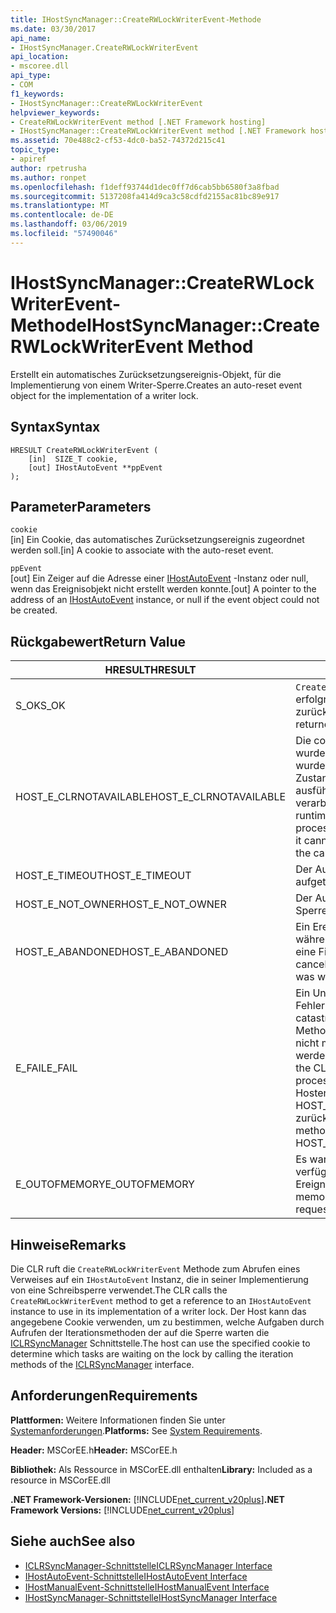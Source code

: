 ```yaml
---
title: IHostSyncManager::CreateRWLockWriterEvent-Methode
ms.date: 03/30/2017
api_name:
- IHostSyncManager.CreateRWLockWriterEvent
api_location:
- mscoree.dll
api_type:
- COM
f1_keywords:
- IHostSyncManager::CreateRWLockWriterEvent
helpviewer_keywords:
- CreateRWLockWriterEvent method [.NET Framework hosting]
- IHostSyncManager::CreateRWLockWriterEvent method [.NET Framework hosting]
ms.assetid: 70e488c2-cf53-4dc0-ba52-74372d215c41
topic_type:
- apiref
author: rpetrusha
ms.author: ronpet
ms.openlocfilehash: f1deff93744d1dec0ff7d6cab5bb6580f3a8fbad
ms.sourcegitcommit: 5137208fa414d9ca3c58cdfd2155ac81bc89e917
ms.translationtype: MT
ms.contentlocale: de-DE
ms.lasthandoff: 03/06/2019
ms.locfileid: "57490046"
---
```

# <a name="ihostsyncmanagercreaterwlockwriterevent-method"></a><span data-ttu-id="64816-102">IHostSyncManager::CreateRWLockWriterEvent-Methode</span><span class="sxs-lookup"><span data-stu-id="64816-102">IHostSyncManager::CreateRWLockWriterEvent Method</span></span>
<span data-ttu-id="64816-103">Erstellt ein automatisches Zurücksetzungsereignis-Objekt, für die Implementierung von einem Writer-Sperre.</span><span class="sxs-lookup"><span data-stu-id="64816-103">Creates an auto-reset event object for the implementation of a writer lock.</span></span>  
  
## <a name="syntax"></a><span data-ttu-id="64816-104">Syntax</span><span class="sxs-lookup"><span data-stu-id="64816-104">Syntax</span></span>  
  
```  
HRESULT CreateRWLockWriterEvent (  
    [in]  SIZE_T cookie,  
    [out] IHostAutoEvent **ppEvent  
);  
```  
  
## <a name="parameters"></a><span data-ttu-id="64816-105">Parameter</span><span class="sxs-lookup"><span data-stu-id="64816-105">Parameters</span></span>  
 `cookie`  
 <span data-ttu-id="64816-106">[in] Ein Cookie, das automatisches Zurücksetzungsereignis zugeordnet werden soll.</span><span class="sxs-lookup"><span data-stu-id="64816-106">[in] A cookie to associate with the auto-reset event.</span></span>  
  
 `ppEvent`  
 <span data-ttu-id="64816-107">[out] Ein Zeiger auf die Adresse einer [IHostAutoEvent](../../../../docs/framework/unmanaged-api/hosting/ihostautoevent-interface.md) -Instanz oder null, wenn das Ereignisobjekt nicht erstellt werden konnte.</span><span class="sxs-lookup"><span data-stu-id="64816-107">[out] A pointer to the address of an [IHostAutoEvent](../../../../docs/framework/unmanaged-api/hosting/ihostautoevent-interface.md) instance, or null if the event object could not be created.</span></span>  
  
## <a name="return-value"></a><span data-ttu-id="64816-108">Rückgabewert</span><span class="sxs-lookup"><span data-stu-id="64816-108">Return Value</span></span>  
  
|<span data-ttu-id="64816-109">HRESULT</span><span class="sxs-lookup"><span data-stu-id="64816-109">HRESULT</span></span>|<span data-ttu-id="64816-110">Beschreibung</span><span class="sxs-lookup"><span data-stu-id="64816-110">Description</span></span>|  
|-------------|-----------------|  
|<span data-ttu-id="64816-111">S_OK</span><span class="sxs-lookup"><span data-stu-id="64816-111">S_OK</span></span>|<span data-ttu-id="64816-112">`CreateRWLockWriterEvent` wurde erfolgreich zurückgegeben.</span><span class="sxs-lookup"><span data-stu-id="64816-112">`CreateRWLockWriterEvent` returned successfully.</span></span>|  
|<span data-ttu-id="64816-113">HOST_E_CLRNOTAVAILABLE</span><span class="sxs-lookup"><span data-stu-id="64816-113">HOST_E_CLRNOTAVAILABLE</span></span>|<span data-ttu-id="64816-114">Die common Language Runtime (CLR) wurde nicht in einen Prozess geladen wurde, oder die CLR ist in einem Zustand, in dem nicht verwalteten Code ausführen oder den Aufruf erfolgreich zu verarbeiten.</span><span class="sxs-lookup"><span data-stu-id="64816-114">The common language runtime (CLR) has not been loaded into a process, or the CLR is in a state in which it cannot run managed code or process the call successfully.</span></span>|  
|<span data-ttu-id="64816-115">HOST_E_TIMEOUT</span><span class="sxs-lookup"><span data-stu-id="64816-115">HOST_E_TIMEOUT</span></span>|<span data-ttu-id="64816-116">Der Aufruf ist ein Timeout aufgetreten.</span><span class="sxs-lookup"><span data-stu-id="64816-116">The call timed out.</span></span>|  
|<span data-ttu-id="64816-117">HOST_E_NOT_OWNER</span><span class="sxs-lookup"><span data-stu-id="64816-117">HOST_E_NOT_OWNER</span></span>|<span data-ttu-id="64816-118">Der Aufrufer ist nicht Besitzer der Sperre.</span><span class="sxs-lookup"><span data-stu-id="64816-118">The caller does not own the lock.</span></span>|  
|<span data-ttu-id="64816-119">HOST_E_ABANDONED</span><span class="sxs-lookup"><span data-stu-id="64816-119">HOST_E_ABANDONED</span></span>|<span data-ttu-id="64816-120">Ein Ereignis wurde abgebrochen, während sich der blockierte Thread oder eine Fiber darauf gewartet.</span><span class="sxs-lookup"><span data-stu-id="64816-120">An event was canceled while a blocked thread or fiber was waiting on it.</span></span>|  
|<span data-ttu-id="64816-121">E_FAIL</span><span class="sxs-lookup"><span data-stu-id="64816-121">E_FAIL</span></span>|<span data-ttu-id="64816-122">Ein Unbekannter Schwerwiegender Fehler ist aufgetreten.</span><span class="sxs-lookup"><span data-stu-id="64816-122">An unknown catastrophic failure occurred.</span></span> <span data-ttu-id="64816-123">Wenn eine Methode E_FAIL zurückgibt, ist die CLR nicht mehr im Prozess verwendet werden.</span><span class="sxs-lookup"><span data-stu-id="64816-123">When a method returns E_FAIL, the CLR is no longer usable within the process.</span></span> <span data-ttu-id="64816-124">Nachfolgende Aufrufe zum Hosten der Methoden HOST_E_CLRNOTAVAILABLE zurück.</span><span class="sxs-lookup"><span data-stu-id="64816-124">Subsequent calls to hosting methods return HOST_E_CLRNOTAVAILABLE.</span></span>|  
|<span data-ttu-id="64816-125">E_OUTOFMEMORY</span><span class="sxs-lookup"><span data-stu-id="64816-125">E_OUTOFMEMORY</span></span>|<span data-ttu-id="64816-126">Es war nicht genügend Arbeitsspeicher verfügbar, um das angeforderte Ereignis-Objekt zu erstellen.</span><span class="sxs-lookup"><span data-stu-id="64816-126">Not enough memory was available to create the requested event object.</span></span>|  
  
## <a name="remarks"></a><span data-ttu-id="64816-127">Hinweise</span><span class="sxs-lookup"><span data-stu-id="64816-127">Remarks</span></span>  
 <span data-ttu-id="64816-128">Die CLR ruft die `CreateRWLockWriterEvent` Methode zum Abrufen eines Verweises auf ein `IHostAutoEvent` Instanz, die in seiner Implementierung von eine Schreibsperre verwendet.</span><span class="sxs-lookup"><span data-stu-id="64816-128">The CLR calls the `CreateRWLockWriterEvent` method to get a reference to an `IHostAutoEvent` instance to use in its implementation of a writer lock.</span></span> <span data-ttu-id="64816-129">Der Host kann das angegebene Cookie verwenden, um zu bestimmen, welche Aufgaben durch Aufrufen der Iterationsmethoden der auf die Sperre warten die [ICLRSyncManager](../../../../docs/framework/unmanaged-api/hosting/iclrsyncmanager-interface.md) Schnittstelle.</span><span class="sxs-lookup"><span data-stu-id="64816-129">The host can use the specified cookie to determine which tasks are waiting on the lock by calling the iteration methods of the [ICLRSyncManager](../../../../docs/framework/unmanaged-api/hosting/iclrsyncmanager-interface.md) interface.</span></span>  
  
## <a name="requirements"></a><span data-ttu-id="64816-130">Anforderungen</span><span class="sxs-lookup"><span data-stu-id="64816-130">Requirements</span></span>  
 <span data-ttu-id="64816-131">**Plattformen:** Weitere Informationen finden Sie unter [Systemanforderungen](../../../../docs/framework/get-started/system-requirements.md).</span><span class="sxs-lookup"><span data-stu-id="64816-131">**Platforms:** See [System Requirements](../../../../docs/framework/get-started/system-requirements.md).</span></span>  
  
 <span data-ttu-id="64816-132">**Header:** MSCorEE.h</span><span class="sxs-lookup"><span data-stu-id="64816-132">**Header:** MSCorEE.h</span></span>  
  
 <span data-ttu-id="64816-133">**Bibliothek:** Als Ressource in MSCorEE.dll enthalten</span><span class="sxs-lookup"><span data-stu-id="64816-133">**Library:** Included as a resource in MSCorEE.dll</span></span>  
  
 <span data-ttu-id="64816-134">**.NET Framework-Versionen:** [!INCLUDE[net_current_v20plus](../../../../includes/net-current-v20plus-md.md)]</span><span class="sxs-lookup"><span data-stu-id="64816-134">**.NET Framework Versions:** [!INCLUDE[net_current_v20plus](../../../../includes/net-current-v20plus-md.md)]</span></span>  
  
## <a name="see-also"></a><span data-ttu-id="64816-135">Siehe auch</span><span class="sxs-lookup"><span data-stu-id="64816-135">See also</span></span>
- [<span data-ttu-id="64816-136">ICLRSyncManager-Schnittstelle</span><span class="sxs-lookup"><span data-stu-id="64816-136">ICLRSyncManager Interface</span></span>](../../../../docs/framework/unmanaged-api/hosting/iclrsyncmanager-interface.md)
- [<span data-ttu-id="64816-137">IHostAutoEvent-Schnittstelle</span><span class="sxs-lookup"><span data-stu-id="64816-137">IHostAutoEvent Interface</span></span>](../../../../docs/framework/unmanaged-api/hosting/ihostautoevent-interface.md)
- [<span data-ttu-id="64816-138">IHostManualEvent-Schnittstelle</span><span class="sxs-lookup"><span data-stu-id="64816-138">IHostManualEvent Interface</span></span>](../../../../docs/framework/unmanaged-api/hosting/ihostmanualevent-interface.md)
- [<span data-ttu-id="64816-139">IHostSyncManager-Schnittstelle</span><span class="sxs-lookup"><span data-stu-id="64816-139">IHostSyncManager Interface</span></span>](../../../../docs/framework/unmanaged-api/hosting/ihostsyncmanager-interface.md)

